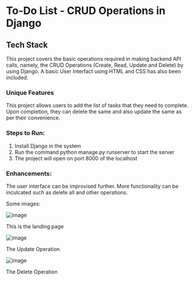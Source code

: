 # To-Do List - CRUD Operations in Django

## Tech Stack

This project covers the basic operations required in making backend API calls, namely, the CRUD Operations (Create, Read, Update and Delete) by using Django. A basic User Interfact using HTML and CSS has also been included.

### Unique Features

This project allows users to add the list of tasks that they need to complete. Upon completion, they can delete the same and also update the same as per their convenience.

### Steps to Run:

1. Install Django in the system
2. Run the command python manage.py runserver to start the server
3. The project will open on port 8000 of the localhost

### Enhancements:
The user interface can be improvised further. More functionality can be inculcated such as delete all and other operations.

Some images:

![image](https://github.com/user-attachments/assets/8573e8c8-a8ed-4c0f-a8c1-84022c8c6524)

This is the landing page

![image](https://github.com/user-attachments/assets/7c6c6644-4e7d-4298-a7cd-31f2fb1a0cfe)

The Update Operation

![image](https://github.com/user-attachments/assets/df78b309-339e-409a-9539-6d1a149b61c1)

The Delete Operation
